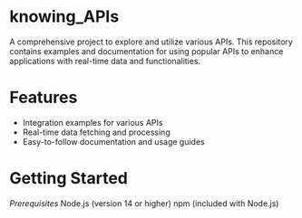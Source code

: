# knowing_APIs
A comprehensive project to explore and utilize various APIs. This repository contains examples and documentation for using popular APIs to enhance applications with real-time data and functionalities.

# Features
- Integration examples for various APIs
- Real-time data fetching and processing
- Easy-to-follow documentation and usage guides

# Getting Started
_Prerequisites_
Node.js (version 14 or higher)
npm (included with Node.js)
